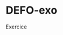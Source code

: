 # DEFO-exo
Exercice

<iframe style="width: 80vw; height: 50vh; border: none;" src="https://github.com/Gueye19/Gueye19--exo_20220126.md></iframe>
